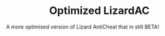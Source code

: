 <h1 align="center" id="title">Optimized LizardAC</h1>

<p id="description">A more optimised version of Lizard AntiCheat that in still BETA!</p>
